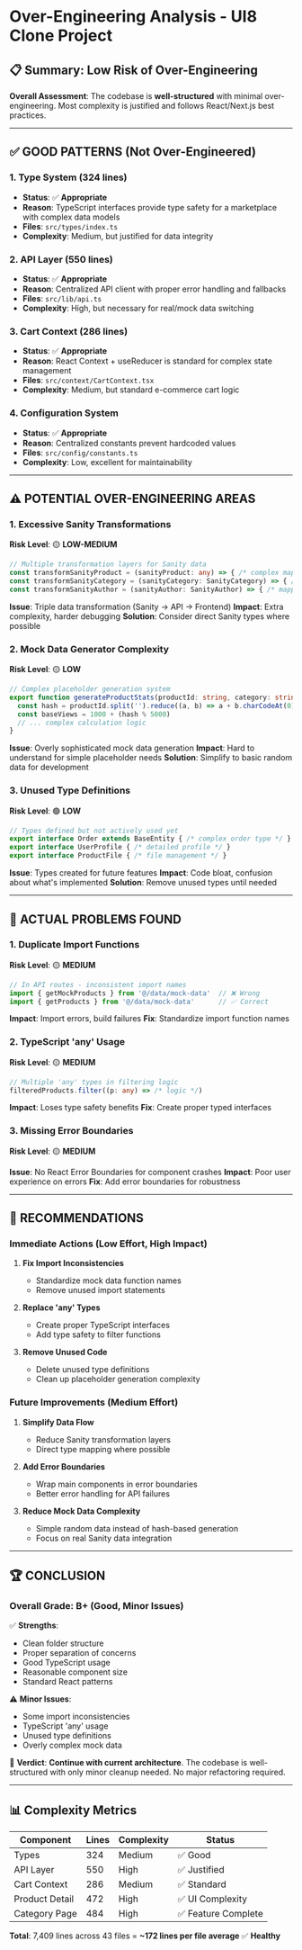 # Over-Engineering Analysis - UI8 Clone Project

## 📋 **Summary: Low Risk of Over-Engineering**

**Overall Assessment**: The codebase is **well-structured** with minimal over-engineering. Most complexity is justified and follows React/Next.js best practices.

---

## ✅ **GOOD PATTERNS (Not Over-Engineered)**

### 1. **Type System (324 lines)**
- **Status**: ✅ **Appropriate**
- **Reason**: TypeScript interfaces provide type safety for a marketplace with complex data models
- **Files**: `src/types/index.ts`
- **Complexity**: Medium, but justified for data integrity

### 2. **API Layer (550 lines)**
- **Status**: ✅ **Appropriate**
- **Reason**: Centralized API client with proper error handling and fallbacks
- **Files**: `src/lib/api.ts`
- **Complexity**: High, but necessary for real/mock data switching

### 3. **Cart Context (286 lines)**
- **Status**: ✅ **Appropriate**
- **Reason**: React Context + useReducer is standard for complex state management
- **Files**: `src/context/CartContext.tsx`
- **Complexity**: Medium, but standard e-commerce cart logic

### 4. **Configuration System**
- **Status**: ✅ **Appropriate**
- **Reason**: Centralized constants prevent hardcoded values
- **Files**: `src/config/constants.ts`
- **Complexity**: Low, excellent for maintainability

---

## ⚠️ **POTENTIAL OVER-ENGINEERING AREAS**

### 1. **Excessive Sanity Transformations**
**Risk Level**: 🟡 **LOW-MEDIUM**

```typescript
// Multiple transformation layers for Sanity data
const transformSanityProduct = (sanityProduct: any) => { /* complex mapping */ }
const transformSanityCategory = (sanityCategory: SanityCategory) => { /* mapping */ }
const transformSanityAuthor = (sanityAuthor: SanityAuthor) => { /* mapping */ }
```

**Issue**: Triple data transformation (Sanity → API → Frontend)
**Impact**: Extra complexity, harder debugging
**Solution**: Consider direct Sanity types where possible

### 2. **Mock Data Generator Complexity**
**Risk Level**: 🟡 **LOW**

```typescript
// Complex placeholder generation system
export function generateProductStats(productId: string, category: string) {
  const hash = productId.split('').reduce((a, b) => a + b.charCodeAt(0), 0)
  const baseViews = 1000 + (hash % 5000)
  // ... complex calculation logic
}
```

**Issue**: Overly sophisticated mock data generation
**Impact**: Hard to understand for simple placeholder needs
**Solution**: Simplify to basic random data for development

### 3. **Unused Type Definitions**
**Risk Level**: 🟢 **LOW**

```typescript
// Types defined but not actively used yet
export interface Order extends BaseEntity { /* complex order type */ }
export interface UserProfile { /* detailed profile */ }
export interface ProductFile { /* file management */ }
```

**Issue**: Types created for future features
**Impact**: Code bloat, confusion about what's implemented
**Solution**: Remove unused types until needed

---

## 🚨 **ACTUAL PROBLEMS FOUND**

### 1. **Duplicate Import Functions**
**Risk Level**: 🟡 **MEDIUM**

```typescript
// In API routes - inconsistent import names
import { getMockProducts } from '@/data/mock-data'  // ❌ Wrong
import { getProducts } from '@/data/mock-data'      // ✅ Correct
```

**Impact**: Import errors, build failures
**Fix**: Standardize import function names

### 2. **TypeScript 'any' Usage**
**Risk Level**: 🟡 **MEDIUM**

```typescript
// Multiple 'any' types in filtering logic
filteredProducts.filter((p: any) => /* logic */)
```

**Impact**: Loses type safety benefits
**Fix**: Create proper typed interfaces

### 3. **Missing Error Boundaries**
**Risk Level**: 🟡 **MEDIUM**

**Issue**: No React Error Boundaries for component crashes
**Impact**: Poor user experience on errors
**Fix**: Add error boundaries for robustness

---

## 🎯 **RECOMMENDATIONS**

### **Immediate Actions (Low Effort, High Impact)**

1. **Fix Import Inconsistencies**
   - Standardize mock data function names
   - Remove unused import statements

2. **Replace 'any' Types**
   - Create proper TypeScript interfaces
   - Add type safety to filter functions

3. **Remove Unused Code**
   - Delete unused type definitions
   - Clean up placeholder generation complexity

### **Future Improvements (Medium Effort)**

1. **Simplify Data Flow**
   - Reduce Sanity transformation layers
   - Direct type mapping where possible

2. **Add Error Boundaries**
   - Wrap main components in error boundaries
   - Better error handling for API failures

3. **Reduce Mock Data Complexity**
   - Simple random data instead of hash-based generation
   - Focus on real Sanity data integration

---

## 🏆 **CONCLUSION**

### **Overall Grade: B+ (Good, Minor Issues)**

✅ **Strengths**:
- Clean folder structure
- Proper separation of concerns
- Good TypeScript usage
- Reasonable component size
- Standard React patterns

⚠️ **Minor Issues**:
- Some import inconsistencies
- TypeScript 'any' usage
- Unused type definitions
- Overly complex mock data

🚀 **Verdict**: **Continue with current architecture**. The codebase is well-structured with only minor cleanup needed. No major refactoring required.

---

## 📊 **Complexity Metrics**

| Component | Lines | Complexity | Status |
|-----------|-------|------------|--------|
| Types | 324 | Medium | ✅ Good |
| API Layer | 550 | High | ✅ Justified |
| Cart Context | 286 | Medium | ✅ Standard |
| Product Detail | 472 | High | ✅ UI Complexity |
| Category Page | 484 | High | ✅ Feature Complete |

**Total**: 7,409 lines across 43 files = **~172 lines per file average** ✅ **Healthy**
